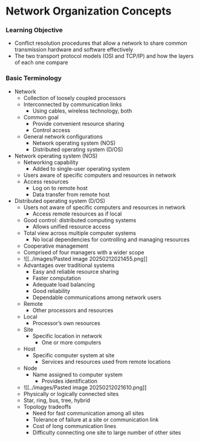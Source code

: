# Network Organization Concepts

### Learning Objective
- Conflict resolution procedures that allow a network to share common transmission hardware and software effectively
- The two transport protocol models (OSI and TCP/IP) and how the layers of each one compare

### Basic Terminology
- Network
	- Collection of loosely coupled processors
	- Interconnected by communication links
		- Using cables, wireless technology, both
	- Common goal
		- Provide convenient resource sharing
		- Control access
	- General network configurations
		- Network operating system (NOS)
		- Distributed operating system (D/OS)
- Network operating system (NOS)
	- Networking capability
		- Added to single-user operating system
	- Users aware of specific computers and resources in network
	- Access resources
		- Log on to remote host
		- Data transfer from remote host
- Distributed operating system (D/OS)
	- Users not aware of specific computers and resources in network
		- Access remote resources as if local
	- Good control: distributed computing systems
		- Allows unified resource access
	- Total view across multiple computer systems 
		- No local dependencies for controlling and managing resources
	- Cooperative management
	- Comprised of four managers with a wider scope
	- ![[../images/Pasted image 20250212021455.png]]
	- Advantages over traditional systems
		- Easy and reliable resource sharing
		- Faster computation
		- Adequate load balancing
		- Good reliability
		- Dependable communications among network users
	- Remote
		- Other processors and resources
	- Local
		- Processor’s own resources 
	- Site
		- Specific location in network
			- One or more computers
	- Host
		- Specific computer system at site
			- Services and resources used from remote locations
	- Node
		- Name assigned to computer system 
			- Provides identification
	- ![[../images/Pasted image 20250212021610.png]]
	- Physically or logically connected sites
	- Star, ring, bus, tree, hybrid
	- Topology tradeoffs 
		- Need for fast communication among all sites
		- Tolerance of failure at a site or communication link
		- Cost of long communication lines
		- Difficulty connecting one site to large number of other sites








